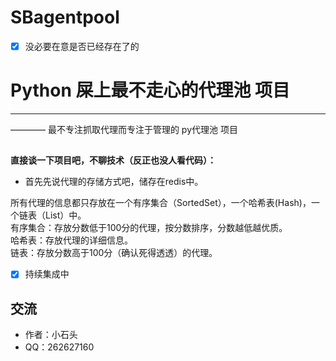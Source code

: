# SBagentpool

- [x] 没必要在意是否已经存在了的
# Python 屎上最不走心的代理池 项目

------
———— 最不专注抓取代理而专注于管理的 py代理池 项目



##
**直接谈一下项目吧，不聊技术（反正也没人看代码）：**

* 首先先说代理的存储方式吧，储存在redis中。

所有代理的信息都只存放在一个有序集合（SortedSet），一个哈希表(Hash)，一个链表（List）中。<br>
有序集合：存放分数低于100分的代理，按分数排序，分数越低越优质。<br>
哈希表：存放代理的详细信息。<br>
链表：存放分数高于100分（确认死得透透）的代理。<br>








- [x] 持续集成中
## 交流
* 作者：小石头
* QQ：262627160
